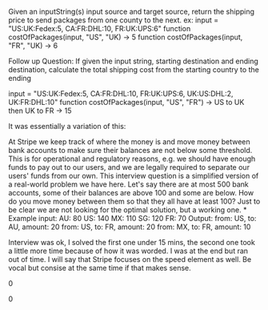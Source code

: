 Given an inputString(s) input source and target source, return the shipping price to send packages from one county to the next.
ex:
input = "US:UK:Fedex:5, CA:FR:DHL:10, FR:UK:UPS:6"
function costOfPackages(input, "US", "UK) -> 5
function costOfPackages(input, "FR", "UK) -> 6

Follow up Question: If given the input string, starting destination and ending destination, calculate the total shipping cost from the starting country to the ending

input = "US:UK:Fedex:5, CA:FR:DHL:10, FR:UK:UPS:6, UK:US:DHL:2, UK:FR:DHL:10"
function costOfPackages(input, "US", "FR") -> US to UK then UK to FR -> 15

It was essentially a variation of this:

At Stripe we keep track of where the money is and move money between bank accounts to make sure their balances are not below some threshold.
This is for operational and regulatory reasons, e.g. we should have enough funds to pay out to our users, and we are legally required to separate our users' funds from our own.
This interview question is a simplified version of a real-world problem we have here.
Let's say there are at most 500 bank accounts, some of their balances are above 100 and some are below.
How do you move money between them so that they all have at least 100?
Just to be clear we are not looking for the optimal solution, but a working one. *
Example input:
AU: 80
US: 140
MX: 110
SG: 120
FR: 70
Output:
from: US, to: AU, amount: 20
from: US, to: FR, amount: 20
from: MX, to: FR, amount: 10

Interview was ok, I solved the first one under 15 mins, the second one took a little more time because of how it was worded. I was at the end but ran out of time. I will say that Stripe focuses on the speed element as well. Be vocal but consise at the same time if that makes sense.

0

0